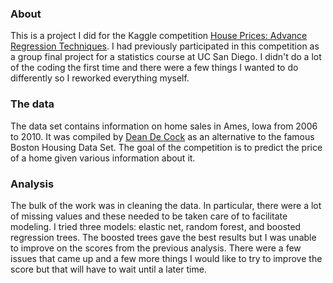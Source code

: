
### About

This is a project I did for the Kaggle competition [House Prices: Advance Regression Techniques](https://www.kaggle.com/c/house-prices-advanced-regression-techniques). I had previously participated in this competition as a group final project for a statistics course at UC San Diego. I didn't do a lot of the coding the first time and there were a few things I wanted to do differently so I reworked everything myself.

### The data

The data set contains information on home sales in Ames, Iowa from 2006 to 2010. It was compiled by [Dean De Cock](https://ww2.amstat.org/publications/jse/v19n3/decock.pdf) as an alternative to the famous Boston Housing Data Set. The goal of the competition is to predict the price of a home given various information about it.

### Analysis

The bulk of the work was in cleaning the data. In particular, there were a lot of missing values and these needed to be taken care of to facilitate modeling. I tried three models: elastic net, random forest, and boosted regression trees. The boosted trees gave the best results but I was unable to improve on the scores from the previous analysis. There were a few issues that came up and a few more things I would like to try to improve the score but that will have to wait until a later time.